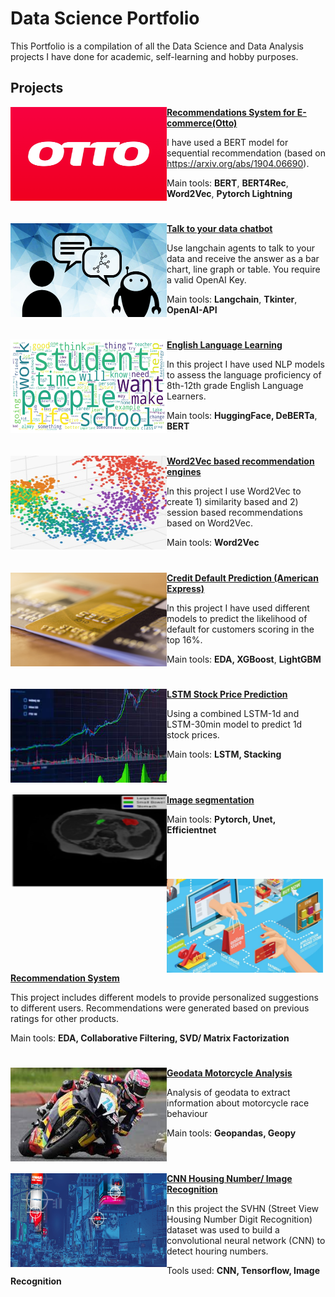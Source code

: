 # Data Science Portfolio
This Portfolio is a compilation of all the Data Science and Data Analysis projects I have done for academic, self-learning and hobby purposes. 

## Projects
<img align="left" width="250" height="150" src="https://github.com/pyagoubi/Portfolio/blob/main/images/thumbnail.png"> **[Recommendations System for E-commerce(Otto)](https://github.com/pyagoubi/Otto)**

I have used a BERT model for sequential recommendation (based on https://arxiv.org/abs/1904.06690). 

Main tools:  **BERT**, **BERT4Rec**, **Word2Vec**, **Pytorch Lightning**
<br>

#


<img align="left" width="250" height="150" src="https://github.com/pyagoubi/Portfolio/blob/main/images/talking-to-data-714084915"> **[Talk to your data chatbot](https://github.com/pyagoubi/AIChatbot-with-langchain-agents/tree/main)**

Use langchain agents to talk to your data and receive the answer as a bar chart, line graph or table. You require a valid OpenAI Key.

Main tools:  **Langchain**, **Tkinter**, **OpenAI-API**

#


<img align="left" width="250" height="150" src="https://github.com/pyagoubi/Portfolio/blob/main/images/wm.png"> **[English Language Learning](https://github.com/pyagoubi/kaggle-Feedback-Prize)**

In this project I have used NLP models to assess the language proficiency of 8th-12th grade English Language Learners.

Main tools: **HuggingFace, DeBERTa**, **BERT**

#


<img align="left" width="250" height="150" src="https://github.com/pyagoubi/Portfolio/blob/main/images/w2vec.jpg">

**[Word2Vec based recommendation engines](https://github.com/pyagoubi/Word2Vec-based-recommendation-engines)**

In this project I use Word2Vec to create 1) similarity based and 2) session based recommendations based on Word2Vec.

Main tools: **Word2Vec**

# 

<img align="left" width="250" height="150" src="https://github.com/pyagoubi/Portfolio/blob/main/images/cc.jpg"> **[Credit Default Prediction (American Express)](https://github.com/pyagoubi/Credit-Default-Prediction)**

In this project I have used different models to predict the likelihood of default for customers scoring in the top 16%.  

Main tools: **EDA, XGBoost**, **LightGBM**

#
<img align="left" width="250" height="150" src="https://github.com/pyagoubi/Portfolio/blob/main/images/stock.jpeg"> **[LSTM Stock Price Prediction](https://github.com/pyagoubi/Stock-Prediction-LSTM)**

Using a combined LSTM-1d and LSTM-30min model to predict 1d stock prices. 

Main tools: **LSTM, Stacking**
<br>
<br>
#

<img align="left" width="250" height="150" src="https://github.com/pyagoubi/Portfolio/blob/main/images/Screenshot%202024-09-22%20201258.png"> **[Image segmentation](https://github.com/pyagoubi/Image-Segmentation)**

Main tools: **Pytorch, Unet, Efficientnet**

<br>

#


<img align="left" width="250" height="150" src="https://github.com/pyagoubi/Portfolio/blob/main/images/rec.jpeg"> **[Recommendation System](https://github.com/pyagoubi/Data-Science-Program/blob/main/Amazon_Recommendation_Systems.ipynb)**

This project includes different models to provide personalized suggestions to different users. Recommendations were generated based on previous ratings for other products.

Main tools: **EDA, Collaborative Filtering, SVD/ Matrix Factorization**

#

<img align="left" width="250" height="150" src="https://github.com/pyagoubi/Portfolio/blob/main/images/motorcycle.jpeg"> **[Geodata Motorcycle Analysis](https://github.com/pyagoubi/Motorcycle-data/blob/main/Motorcycle.ipynb)**

Analysis of geodata to extract information about motorcycle race behaviour

Main tools: **Geopandas, Geopy**
<br>
<br>

#    

<img align="left" width="250" height="150" src="https://github.com/pyagoubi/Portfolio/blob/main/images/image-recognition-header.jpg"> **[CNN Housing Number/ Image Recognition](https://github.com/pyagoubi/Data-Science-Program/blob/main/CNN.ipynb)**

In this project the SVHN (Street View Housing Number Digit Recognition) dataset was used to build a convolutional neural network (CNN) to detect houring numbers.

Tools used: **CNN, Tensorflow, Image Recognition**

